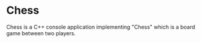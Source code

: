 # Chess
Chess is a C++ console application implementing "Chess" which is a board game between two players. 
